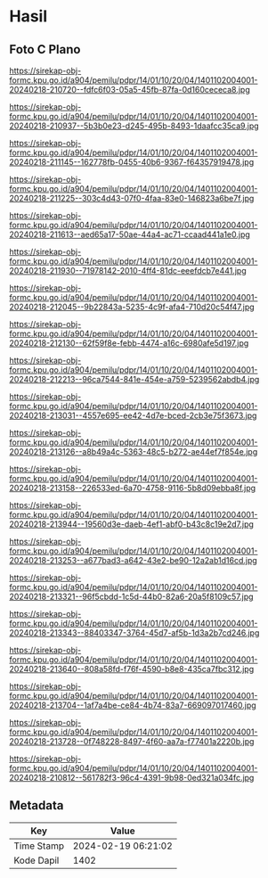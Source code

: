 # Hasil

## Foto C Plano

https://sirekap-obj-formc.kpu.go.id/a904/pemilu/pdpr/14/01/10/20/04/1401102004001-20240218-210720--fdfc6f03-05a5-45fb-87fa-0d160cececa8.jpg

https://sirekap-obj-formc.kpu.go.id/a904/pemilu/pdpr/14/01/10/20/04/1401102004001-20240218-210937--5b3b0e23-d245-495b-8493-1daafcc35ca9.jpg

https://sirekap-obj-formc.kpu.go.id/a904/pemilu/pdpr/14/01/10/20/04/1401102004001-20240218-211145--162778fb-0455-40b6-9367-f64357919478.jpg

https://sirekap-obj-formc.kpu.go.id/a904/pemilu/pdpr/14/01/10/20/04/1401102004001-20240218-211225--303c4d43-07f0-4faa-83e0-146823a6be7f.jpg

https://sirekap-obj-formc.kpu.go.id/a904/pemilu/pdpr/14/01/10/20/04/1401102004001-20240218-211613--aed65a17-50ae-44a4-ac71-ccaad441a1e0.jpg

https://sirekap-obj-formc.kpu.go.id/a904/pemilu/pdpr/14/01/10/20/04/1401102004001-20240218-211930--71978142-2010-4ff4-81dc-eeefdcb7e441.jpg

https://sirekap-obj-formc.kpu.go.id/a904/pemilu/pdpr/14/01/10/20/04/1401102004001-20240218-212045--9b22843a-5235-4c9f-afa4-710d20c54f47.jpg

https://sirekap-obj-formc.kpu.go.id/a904/pemilu/pdpr/14/01/10/20/04/1401102004001-20240218-212130--62f59f8e-febb-4474-a16c-6980afe5d197.jpg

https://sirekap-obj-formc.kpu.go.id/a904/pemilu/pdpr/14/01/10/20/04/1401102004001-20240218-212213--96ca7544-841e-454e-a759-5239562abdb4.jpg

https://sirekap-obj-formc.kpu.go.id/a904/pemilu/pdpr/14/01/10/20/04/1401102004001-20240218-213031--4557e695-ee42-4d7e-bced-2cb3e75f3673.jpg

https://sirekap-obj-formc.kpu.go.id/a904/pemilu/pdpr/14/01/10/20/04/1401102004001-20240218-213126--a8b49a4c-5363-48c5-b272-ae44ef7f854e.jpg

https://sirekap-obj-formc.kpu.go.id/a904/pemilu/pdpr/14/01/10/20/04/1401102004001-20240218-213158--226533ed-6a70-4758-9116-5b8d09ebba8f.jpg

https://sirekap-obj-formc.kpu.go.id/a904/pemilu/pdpr/14/01/10/20/04/1401102004001-20240218-213944--19560d3e-daeb-4ef1-abf0-b43c8c19e2d7.jpg

https://sirekap-obj-formc.kpu.go.id/a904/pemilu/pdpr/14/01/10/20/04/1401102004001-20240218-213253--a677bad3-a642-43e2-be90-12a2ab1d16cd.jpg

https://sirekap-obj-formc.kpu.go.id/a904/pemilu/pdpr/14/01/10/20/04/1401102004001-20240218-213321--96f5cbdd-1c5d-44b0-82a6-20a5f8109c57.jpg

https://sirekap-obj-formc.kpu.go.id/a904/pemilu/pdpr/14/01/10/20/04/1401102004001-20240218-213343--88403347-3764-45d7-af5b-1d3a2b7cd246.jpg

https://sirekap-obj-formc.kpu.go.id/a904/pemilu/pdpr/14/01/10/20/04/1401102004001-20240218-213640--808a58fd-f76f-4590-b8e8-435ca7fbc312.jpg

https://sirekap-obj-formc.kpu.go.id/a904/pemilu/pdpr/14/01/10/20/04/1401102004001-20240218-213704--1af7a4be-ce84-4b74-83a7-669097017460.jpg

https://sirekap-obj-formc.kpu.go.id/a904/pemilu/pdpr/14/01/10/20/04/1401102004001-20240218-213728--0f748228-8497-4f60-aa7a-f77401a2220b.jpg

https://sirekap-obj-formc.kpu.go.id/a904/pemilu/pdpr/14/01/10/20/04/1401102004001-20240218-210812--561782f3-96c4-4391-9b98-0ed321a034fc.jpg


## Metadata

| Key        | Value               |
| ---------- | ------------------- |
| Time Stamp | 2024-02-19 06:21:02 |
| Kode Dapil | 1402                |



